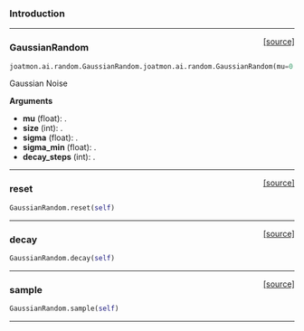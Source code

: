 ### Introduction

---

<span style="float:right;">[[source]](https://github.com/malkoch/joatmon/blob/master/joatmon/ai/random.py#L7)</span>

### GaussianRandom

```python
joatmon.ai.random.GaussianRandom.joatmon.ai.random.GaussianRandom(mu=0.0, size=2, sigma=0.1, sigma_min=0.01, decay_steps=200000)
```

Gaussian Noise

__Arguments__

- __mu__ (float): .
- __size__ (int): .
- __sigma__ (float): .
- __sigma_min__ (float): .
- __decay_steps__ (int): .

----

<span style="float:right;">[[source]](https://github.com/malkoch/joatmon/blob/master/joatmon/ai/random.py#L38)</span>

### reset

```python
GaussianRandom.reset(self)
```

----

<span style="float:right;">[[source]](https://github.com/malkoch/joatmon/blob/master/joatmon/ai/random.py#L42)</span>

### decay

```python
GaussianRandom.decay(self)
```

----

<span style="float:right;">[[source]](https://github.com/malkoch/joatmon/blob/master/joatmon/ai/random.py#L46)</span>

### sample

```python
GaussianRandom.sample(self)
```

---
